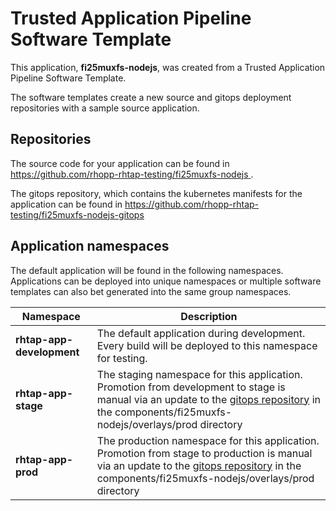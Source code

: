 # Trusted Application Pipeline Software Template

This application, **fi25muxfs-nodejs**, was created from a Trusted Application Pipeline Software Template.

The software templates create a new source and gitops deployment repositories with a sample source application. 

## Repositories

The source code for your application can be found in [https://github.com/rhopp-rhtap-testing/fi25muxfs-nodejs ](https://github.com/rhopp-rhtap-testing/fi25muxfs-nodejs ).
 
The gitops repository, which contains the kubernetes manifests for the application can be found in 
[https://github.com/rhopp-rhtap-testing/fi25muxfs-nodejs-gitops ](https://github.com/rhopp-rhtap-testing/fi25muxfs-nodejs-gitops ) 

## Application namespaces 

The default application will be found in the following namespaces. Applications can be deployed into unique namespaces or multiple software templates can also bet generated into the same group namespaces.  

|  Namespace   |  Description   |  
| -------- | -------- |   
| **rhtap-app-development** | The default application during development. Every build will be deployed to this namespace for testing. | 
| **rhtap-app-stage** | The staging namespace for this application. Promotion from development to stage is manual via an update to the [gitops repository](https://github.com/rhopp-rhtap-testing/fi25muxfs-nodejs-gitops ) in the components/fi25muxfs-nodejs/overlays/prod directory |  
| **rhtap-app-prod** | The production namespace for this application. Promotion from stage to production is manual via an update to the [gitops repository](https://github.com/rhopp-rhtap-testing/fi25muxfs-nodejs-gitops ) in the components/fi25muxfs-nodejs/overlays/prod directory | 